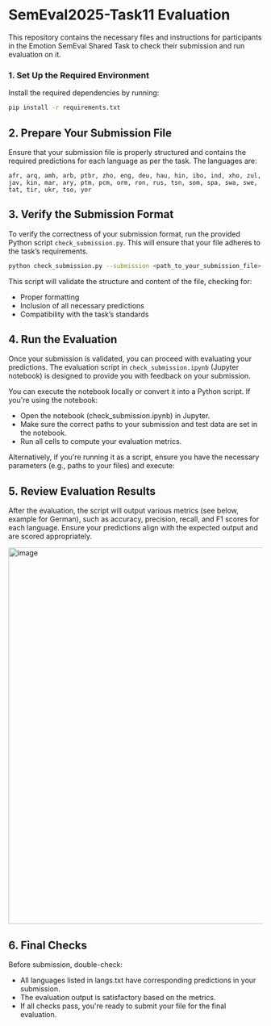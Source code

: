 # SemEval2025-Task11 Evaluation 


This repository contains the necessary files and instructions for participants in the Emotion SemEval Shared Task to check their submission and run evaluation on it.


### 1. Set Up the Required Environment

Install the required dependencies by running:

```bash
pip install -r requirements.txt

```

## 2. Prepare Your Submission File
Ensure that your submission file is properly structured and contains the required predictions for each language as per the task. The languages are:

`afr, arq, amh, arb, ptbr, zho, eng, deu, hau, hin, ibo, ind, xho, zul, jav, kin, mar, ary, ptm, pcm, orm, ron, rus, tsn, som, spa, swa, swe, tat, tir, ukr, tso, yor`

## 3. Verify the Submission Format


To verify the correctness of your submission format, run the provided Python script `check_submission.py`. This will ensure that your file adheres to the task’s requirements.

```bash
python check_submission.py --submission <path_to_your_submission_file>

```

This script will validate the structure and content of the file, checking for:

- Proper formatting
- Inclusion of all necessary predictions
- Compatibility with the task’s standards


##  4. Run the Evaluation


Once your submission is validated, you can proceed with evaluating your predictions. The evaluation script in `check_submission.ipynb` (Jupyter notebook) is designed to provide you with feedback on your submission.

You can execute the notebook locally or convert it into a Python script. If you're using the notebook:

- Open the notebook (check_submission.ipynb) in Jupyter.
- Make sure the correct paths to your submission and test data are set in the notebook.
- Run all cells to compute your evaluation metrics.

Alternatively, if you're running it as a script, ensure you have the necessary parameters (e.g., paths to your files) and execute:

## 5. Review Evaluation Results

After the evaluation, the script will output various metrics (see below, example for German), such as accuracy, precision, recall, and F1 scores for each language. Ensure your predictions align with the expected output and are scored appropriately.

<img width="746" alt="image" src="https://github.com/user-attachments/assets/915d31a0-89da-433a-b391-0fa04d5acc40">


## 6. Final Checks
Before submission, double-check:

- All languages listed in langs.txt have corresponding predictions in your submission.
- The evaluation output is satisfactory based on the metrics.
- If all checks pass, you're ready to submit your file for the final evaluation.




